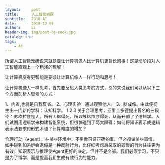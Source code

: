 ```yaml
---
layout:     post
title:      人工智能初探
subtitle:   2018 AI
date:       2018-12-05
author:     LL
header-img: img/post-bg-cook.jpg
catalog: true
tags:
    - AI
---
```


所谓人工智能笼统说来就是要让计算机做人比计算机更擅长的事！这是现阶段对人工智能直观上一个粗浅的理解！

让计算机变得更智能是要求让计算机像人一样行动和思考！

让计算机像人一样思考，首先要反思人类思考的方式，总的来说我们可以从以下三个方面剖析人思考的方式：

1、内省,也就是自我反省。
2、心理实验，通过观察他人。
3、脑成像。由此便衍生出一门新的学科：认知科学。
1
2
3
关于合理思考，亚里士多德提出著名的三段论：苏格拉底是人，所有人都得死，所以苏格拉底得死。从而开创了了逻辑学。人们试图用逻辑学来构建智能系统，但很快碰到了两大障碍：如何将知识表示成逻辑表示法要求的形式术语？计算难度的增加？

合理行动（Agent），在某些环境中，不要做可证正确的事，但必须做某些事情。如手碰到加热炉会退缩是一种反射行为，比仔细考虑后采取的较慢的行为往往更为有效。知识表示与推理使Agent更好的决定，但并不是全部。我们必须学习，不只是为了博学，而是提高我们生成有效行为的能力。


 
